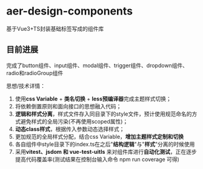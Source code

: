 # aer-design-components

基于Vue3+TS封装基础标签写成的组件库

## 目前进展

完成了button组件、input组件、modal组件、trigger组件、dropdown组件、radio和radioGroup组件

思想/技术详情：

1. 使用**css Variable** + **类名切换** + **less预编译器**完成主题样式切换；
2. 将依赖倒置原则和面向接口的思想融入代码；
3. **逻辑和样式分离**，样式文件存入同目录下的style文件，预计使用规范命名的方式避免样式的全局污染(不再使用scoped属性)；
4. **动态class样式**，根据传入参数动态选择样式；
5. 更加规范的全局样式分配，结合css Variable，**增加主题样式定制和切换**
6. 各自组件中style目录下的index.ts在之后"**结构逻辑**"与"**样式**"分离的时候使用
7. 采用**vitest、jsdom 和 vue-test-uitls** 来对组件库进行**自动化测试**，正在逐步提高代码覆盖率(测试结果在控制台输入命令 npm run coverage 可得)
